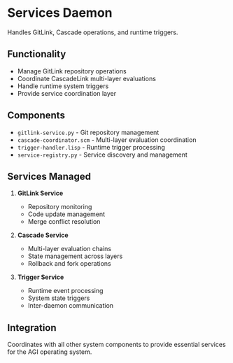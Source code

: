 # Services Daemon

Handles GitLink, Cascade operations, and runtime triggers.

## Functionality

- Manage GitLink repository operations
- Coordinate CascadeLink multi-layer evaluations
- Handle runtime system triggers
- Provide service coordination layer

## Components

- `gitlink-service.py` - Git repository management
- `cascade-coordinator.scm` - Multi-layer evaluation coordination
- `trigger-handler.lisp` - Runtime trigger processing
- `service-registry.py` - Service discovery and management

## Services Managed

1. **GitLink Service**
   - Repository monitoring
   - Code update management
   - Merge conflict resolution

2. **Cascade Service**
   - Multi-layer evaluation chains
   - State management across layers
   - Rollback and fork operations

3. **Trigger Service**
   - Runtime event processing
   - System state triggers
   - Inter-daemon communication

## Integration

Coordinates with all other system components to provide essential services for the AGI operating system.